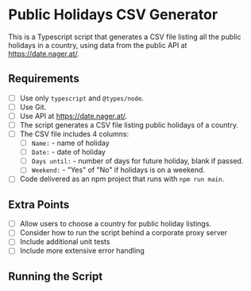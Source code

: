 # Public Holidays CSV Generator
This is a Typescript script that generates a CSV file listing all the public holidays in a country, using data from the public API at https://date.nager.at/.

## Requirements
- [ ]   Use only `typescript` and `@types/node`.
- [ ]   Use Git.
- [ ]   Use API at https://date.nager.at/.
- [ ]   The script generates a CSV file listing public holidays of a country.
- [ ]   The CSV file includes 4 columns:
    - [ ]  `Name:` - name of holiday
    - [ ]  `Date:` - date of holiday
    - [ ]  `Days until:` - number of days for future holiday, blank if passed.
    - [ ]  `Weekend:` - "Yes" of "No" if holidays is on a weekend.
- [ ]   Code delivered as an npm project that runs with `npm run main`.

## Extra Points
- [ ]   Allow users to choose a country for public holiday listings.
- [ ]   Consider how to run the script behind a corporate proxy server
- [ ]   Include additional unit tests
- [ ]   Include more extensive error handling

## Running the Script
